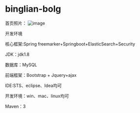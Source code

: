 # binglian-bolg

首页照片：
 ![image](https://github.com/binlian/binglian-bolg/blob/master/picture/首页.png)

开发环境

核心框架:Spring freemarker+Springboot+ElasticSearch+Security

JDK：jdk1.8

数据库：MySQL

前端框架：Bootstrap + Jquery+ajax

IDE:STS、eclipse、Idea均可

开发环境：win、mac、linux均可

Maven：3






